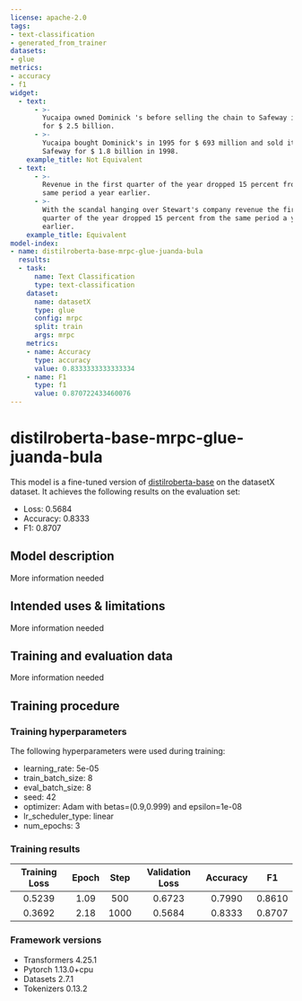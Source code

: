 ```yaml
---
license: apache-2.0
tags:
- text-classification
- generated_from_trainer
datasets:
- glue
metrics:
- accuracy
- f1
widget:
  - text:
      - >-
        Yucaipa owned Dominick 's before selling the chain to Safeway in 1998
        for $ 2.5 billion.
      - >-
        Yucaipa bought Dominick's in 1995 for $ 693 million and sold it to
        Safeway for $ 1.8 billion in 1998.
    example_title: Not Equivalent
  - text:
      - >-
        Revenue in the first quarter of the year dropped 15 percent from the
        same period a year earlier.
      - >-
        With the scandal hanging over Stewart's company revenue the first
        quarter of the year dropped 15 percent from the same period a year
        earlier.
    example_title: Equivalent
model-index:
- name: distilroberta-base-mrpc-glue-juanda-bula
  results:
  - task:
      name: Text Classification
      type: text-classification
    dataset:
      name: datasetX
      type: glue
      config: mrpc
      split: train
      args: mrpc
    metrics:
    - name: Accuracy
      type: accuracy
      value: 0.8333333333333334
    - name: F1
      type: f1
      value: 0.870722433460076
---
```


<!-- This model card has been generated automatically according to the information the Trainer had access to. You
should probably proofread and complete it, then remove this comment. -->

# distilroberta-base-mrpc-glue-juanda-bula

This model is a fine-tuned version of [distilroberta-base](https://huggingface.co/distilroberta-base) on the datasetX dataset.
It achieves the following results on the evaluation set:
- Loss: 0.5684
- Accuracy: 0.8333
- F1: 0.8707

## Model description

More information needed

## Intended uses & limitations

More information needed

## Training and evaluation data

More information needed

## Training procedure

### Training hyperparameters

The following hyperparameters were used during training:
- learning_rate: 5e-05
- train_batch_size: 8
- eval_batch_size: 8
- seed: 42
- optimizer: Adam with betas=(0.9,0.999) and epsilon=1e-08
- lr_scheduler_type: linear
- num_epochs: 3

### Training results

| Training Loss | Epoch | Step | Validation Loss | Accuracy | F1     |
|:-------------:|:-----:|:----:|:---------------:|:--------:|:------:|
| 0.5239        | 1.09  | 500  | 0.6723          | 0.7990   | 0.8610 |
| 0.3692        | 2.18  | 1000 | 0.5684          | 0.8333   | 0.8707 |


### Framework versions

- Transformers 4.25.1
- Pytorch 1.13.0+cpu
- Datasets 2.7.1
- Tokenizers 0.13.2

